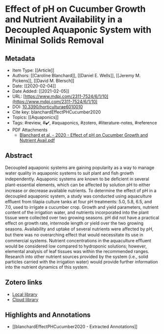 # Effect of pH on Cucumber Growth and Nutrient Availability in a Decoupled Aquaponic System with Minimal Solids Removal

## Metadata

* Item Type: [[Article]]
* Authors: [[Caroline Blanchard]], [[Daniel E. Wells]], [[Jeremy M. Pickens]], [[David M. Blersch]]
* Date: [[2020-02-04]]
* Date Added: [[2021-02-05]]
* URL: [https://www.mdpi.com/2311-7524/6/1/10](https://www.mdpi.com/2311-7524/6/1/10)
* DOI: [10.3390/horticulturae6010010](https://doi.org/10.3390/horticulturae6010010)
* Cite key: blanchardEffectPHCucumber2020
* Topics: [[Aquaponics]]
* Tags: #review, #✔️, #aquaponics, #zotero, #literature-notes, #reference
* PDF Attachments
	- [Blanchard et al. - 2020 - Effect of pH on Cucumber Growth and Nutrient Avail.pdf](zotero://open-pdf/library/items/NQ4FKUES)

## Abstract

Decoupled aquaponic systems are gaining popularity as a way to manage water quality in aquaponic systems to suit plant and ﬁsh growth independently. Aquaponic systems are known to be deﬁcient in several plant-essential elements, which can be aﬀected by solution pH to either increase or decrease available nutrients. To determine the eﬀect of pH in a decoupled aquaponic system, a study was conducted using aquaculture eﬄuent from tilapia culture tanks at four pH treatments: 5.0, 5.8, 6.5, and 7.0, used to irrigate a cucumber crop. Growth and yield parameters, nutrient content of the irrigation water, and nutrients incorporated into the plant tissue were collected over two growing seasons. pH did not have a practical eﬀect on growth rate, internode length or yield over the two growing seasons. Availability and uptake of several nutrients were aﬀected by pH, but there was no overarching eﬀect that would necessitate its use in commercial systems. Nutrient concentrations in the aquaculture eﬄuent would be considered low compared to hydroponic solutions; however, elemental analysis of leaf tissues was within the recommended ranges. Research into other nutrient sources provided by the system (i.e., solid particles carried with the irrigation water) would provide further information into the nutrient dynamics of this system.


##  Zotero links
* [Local library](zotero://select/items/1_T5JKLQWN)
* [Cloud library](http://zotero.org/users/5448669/items/T5JKLQWN)

## Highlights and Annotations

- [[blanchardEffectPHCucumber2020 - Extracted Annotations]]